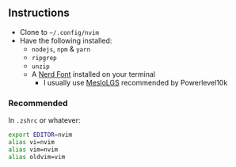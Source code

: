 ## Instructions

- Clone to `~/.config/nvim`
- Have the following installed:
  - `nodejs`, `npm` & `yarn`
  - `ripgrep`
  - `unzip`
  - A [Nerd Font](https://www.nerdfonts.com/) installed on your terminal
    - I usually use [MesloLGS](https://github.com/romkatv/powerlevel10k?tab=readme-ov-file#fonts) recommended by Powerlevel10k

### Recommended

In `.zshrc` or whatever:

```sh
export EDITOR=nvim
alias vi=nvim
alias vim=nvim
alias oldvim=vim
```
